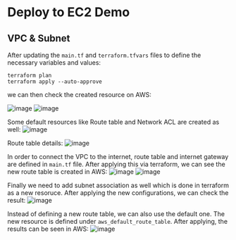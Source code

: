 # Deploy to EC2 Demo

## VPC & Subnet

After updating the `main.tf` and `terraform.tfvars` files to define the necessary variables and values:

    terraform plan
    terraform apply --auto-approve

we can then check the created resource on AWS:

![image](https://github.com/ArshaShiri/DevOpsBootcampTerraformDeployToEC2/assets/18715119/8d201c3b-8f20-4f0b-a309-052f7b9e1a0c)
![image](https://github.com/ArshaShiri/DevOpsBootcampTerraformDeployToEC2/assets/18715119/e68cd7fa-2009-4088-8e76-887f7bf88af6)

Some default resources like Route table and Network ACL are created as well:
![image](https://github.com/ArshaShiri/DevOpsBootcampTerraformDeployToEC2/assets/18715119/c5a21bf3-579a-4b04-bca4-85daae4fc10d)

Route table details:
![image](https://github.com/ArshaShiri/DevOpsBootcampTerraformDeployToEC2/assets/18715119/e4cc1754-c502-4f83-9af3-3570c2128a65)

In order to connect the VPC to the internet, route table and internet gateway are defined in `main.tf` file. After applying this via terraform, we can see the new route table is created in AWS:
![image](https://github.com/ArshaShiri/DevOpsBootcampTerraformDeployToEC2/assets/18715119/25624a46-efc8-4cfa-88a7-137403ff1641)
![image](https://github.com/ArshaShiri/DevOpsBootcampTerraformDeployToEC2/assets/18715119/2de5df3f-2df7-4d9e-8586-bad43308c4c7)

Finally we need to add subnet association as well which is done in terraform as a new resoruce. After applying the new configurations, we can check the result:
![image](https://github.com/ArshaShiri/DevOpsBootcampTerraformDeployToEC2/assets/18715119/8e77d0c2-6778-4528-9faa-8dddd9eda619)


Instead of defining a new route table, we can also use the default one. The new resource is defined under `aws_default_route_table`. After applying, the results can be seen in AWS:
![image](https://github.com/ArshaShiri/DevOpsBootcampTerraformDeployToEC2/assets/18715119/76dc499e-f419-4301-8304-4a2ce3fb3b2f)
